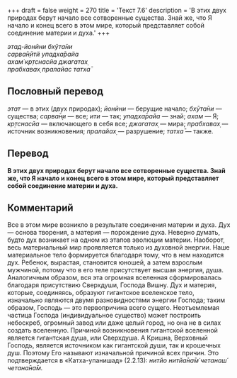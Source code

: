 +++
draft = false
weight = 270
title = 'Текст 7.6'
description = 'В этих двух природах берут начало все сотворенные существа. Знай же, что Я начало и конец всего в этом мире, который представляет собой соединение материи и духа.'
+++

_этад-йонӣни бхӯта̄ни  
сарва̄н̣ӣтй упадха̄райа  
ахам̇ кр̣тснасйа джагатах̣  
прабхавах̣ пралайас татха̄_

## Пословный перевод

_этат_ — в этих (двух природах); _йонӣни_ — берущие начало; _бхӯта̄ни_ — существа; _сарва̄н̣и_ — все; _ити_ — так; _упадха̄райа_ — знай; _ахам_ — Я; _кр̣тснасйа_ — включающего в себя все; _джагатах̣_ — мира; _прабхавах̣_ — источник возникновения; _пралайах̣_ — разрушение; _татха̄_ — также.

## Перевод

**В этих двух природах берут начало все сотворенные существа. Знай же, что Я начало и конец всего в этом мире, который представляет собой соединение материи и духа.**

## Комментарий

Все в этом мире возникло в результате соединения материи и духа. Дух — основа творения, а материя — порождение духа. Неверно думать, будто дух возникает на одном из этапов эволюции материи. Наоборот, весь материальный мир проявляется только из духовной энергии. Наше материальное тело формируется благодаря тому, что в нем находится дух. Ребенок, вырастая, становится юношей, а затем взрослым мужчиной, потому что в его теле присутствует высшая энергия, душа. Аналогичным образом, вся эта огромная вселенная сформировалась благодаря присутствию Сверхдуши, Господа Вишну. Дух и материя, которые, соединяясь, образуют гигантское вселенское тело, изначально являются двумя разновидностями энергии Господа; таким образом, Господь — это первопричина всего сущего. Неотъемлемая частица Господа (индивидуальное существо) может построить небоскреб, огромный завод или даже целый город, но она не в силах создать вселенную. Причиной возникновения гигантской вселенной является гигантская душа, или Сверхдуша. А Кришна, Верховный Господь, является источником как гигантской души, так и крошечных душ. Поэтому Его называют изначальной причиной всех причин. Это подтверждается в «Катха-упанишад» (2.2.13): _нитйо нитйа̄на̄м̇ четанаш́ четана̄на̄м._
